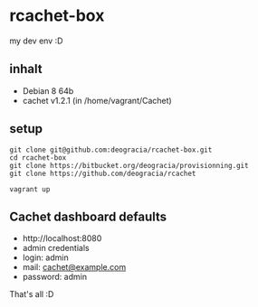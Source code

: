 # rcachet-box
my dev env :D

## inhalt
 * Debian 8 64b
 * cachet v1.2.1 (in /home/vagrant/Cachet)

## setup

```
git clone git@github.com:deogracia/rcachet-box.git
cd rcachet-box
git clone https://bitbucket.org/deogracia/provisionning.git
git clone https://github.com/deogracia/rcachet

vagrant up
```

## Cachet dashboard defaults
 * http://localhost:8080
 * admin credentials
  * login: admin
  * mail: cachet@example.com
  * password: admin

That's all :D



